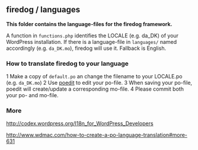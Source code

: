 ## firedog / languages

**This folder contains the language-files for the firedog framework.**

A function in `functions.php` identifies the LOCALE (e.g. da_DK) of your WordPress installation. If there is a language-file in `languages/` named accordingly (e.g. `da_DK.mo`), firedog will use it. Fallback is English.

### How to translate firedog to your language

  1 Make a copy of `default.po` an change the filename to your LOCALE.po (e.g. `da_DK.mo`)
  2 Use [poedit](http://www.poedit.net/ "home of poedit") to edit your po-file.
  3 When saving your po-file, poedit will create/update a corresponding mo-file.
  4 Please commit both your po- and mo-file. 

### More

http://codex.wordpress.org/I18n_for_WordPress_Developers

http://www.wdmac.com/how-to-create-a-po-language-translation#more-631
